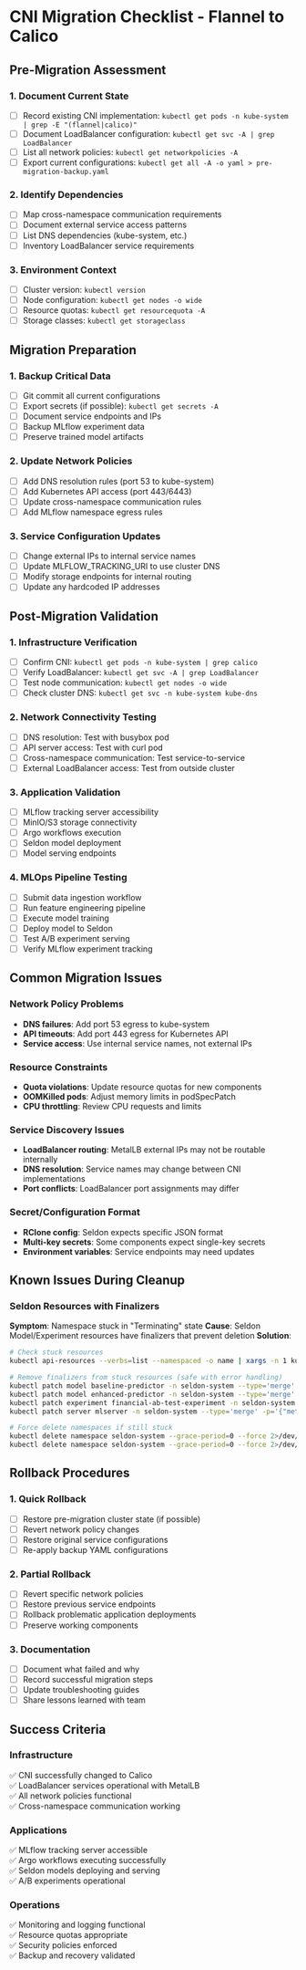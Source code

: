 # CNI Migration Checklist - Flannel to Calico

## Pre-Migration Assessment

### 1. Document Current State
- [ ] Record existing CNI implementation: `kubectl get pods -n kube-system | grep -E "(flannel|calico)"`
- [ ] Document LoadBalancer configuration: `kubectl get svc -A | grep LoadBalancer`
- [ ] List all network policies: `kubectl get networkpolicies -A`
- [ ] Export current configurations: `kubectl get all -A -o yaml > pre-migration-backup.yaml`

### 2. Identify Dependencies
- [ ] Map cross-namespace communication requirements
- [ ] Document external service access patterns
- [ ] List DNS dependencies (kube-system, etc.)
- [ ] Inventory LoadBalancer service requirements

### 3. Environment Context
- [ ] Cluster version: `kubectl version`
- [ ] Node configuration: `kubectl get nodes -o wide`
- [ ] Resource quotas: `kubectl get resourcequota -A`
- [ ] Storage classes: `kubectl get storageclass`

## Migration Preparation

### 1. Backup Critical Data
- [ ] Git commit all current configurations
- [ ] Export secrets (if possible): `kubectl get secrets -A`
- [ ] Document service endpoints and IPs
- [ ] Backup MLflow experiment data
- [ ] Preserve trained model artifacts

### 2. Update Network Policies
- [ ] Add DNS resolution rules (port 53 to kube-system)
- [ ] Add Kubernetes API access (port 443/6443)
- [ ] Update cross-namespace communication rules
- [ ] Add MLflow namespace egress rules

### 3. Service Configuration Updates
- [ ] Change external IPs to internal service names
- [ ] Update MLFLOW_TRACKING_URI to use cluster DNS
- [ ] Modify storage endpoints for internal routing
- [ ] Update any hardcoded IP addresses

## Post-Migration Validation

### 1. Infrastructure Verification
- [ ] Confirm CNI: `kubectl get pods -n kube-system | grep calico`
- [ ] Verify LoadBalancer: `kubectl get svc -A | grep LoadBalancer`
- [ ] Test node communication: `kubectl get nodes -o wide`
- [ ] Check cluster DNS: `kubectl get svc -n kube-system kube-dns`

### 2. Network Connectivity Testing
- [ ] DNS resolution: Test with busybox pod
- [ ] API server access: Test with curl pod  
- [ ] Cross-namespace communication: Test service-to-service
- [ ] External LoadBalancer access: Test from outside cluster

### 3. Application Validation
- [ ] MLflow tracking server accessibility
- [ ] MinIO/S3 storage connectivity
- [ ] Argo workflows execution
- [ ] Seldon model deployment
- [ ] Model serving endpoints

### 4. MLOps Pipeline Testing
- [ ] Submit data ingestion workflow
- [ ] Run feature engineering pipeline
- [ ] Execute model training
- [ ] Deploy model to Seldon
- [ ] Test A/B experiment serving
- [ ] Verify MLflow experiment tracking

## Common Migration Issues

### Network Policy Problems
- **DNS failures**: Add port 53 egress to kube-system
- **API timeouts**: Add port 443 egress for Kubernetes API
- **Service access**: Use internal service names, not external IPs

### Resource Constraints
- **Quota violations**: Update resource quotas for new components
- **OOMKilled pods**: Adjust memory limits in podSpecPatch
- **CPU throttling**: Review CPU requests and limits

### Service Discovery Issues
- **LoadBalancer routing**: MetalLB external IPs may not be routable internally
- **DNS resolution**: Service names may change between CNI implementations
- **Port conflicts**: LoadBalancer port assignments may differ

### Secret/Configuration Format
- **RClone config**: Seldon expects specific JSON format
- **Multi-key secrets**: Some components expect single-key secrets
- **Environment variables**: Service endpoints may need updates

## Known Issues During Cleanup

### Seldon Resources with Finalizers
**Symptom**: Namespace stuck in "Terminating" state
**Cause**: Seldon Model/Experiment resources have finalizers that prevent deletion
**Solution**:
```bash
# Check stuck resources
kubectl api-resources --verbs=list --namespaced -o name | xargs -n 1 kubectl get --show-kind --ignore-not-found -n seldon-system

# Remove finalizers from stuck resources (safe with error handling)
kubectl patch model baseline-predictor -n seldon-system --type='merge' -p='{"metadata":{"finalizers":null}}' 2>/dev/null || true
kubectl patch model enhanced-predictor -n seldon-system --type='merge' -p='{"metadata":{"finalizers":null}}' 2>/dev/null || true
kubectl patch experiment financial-ab-test-experiment -n seldon-system --type='merge' -p='{"metadata":{"finalizers":null}}' 2>/dev/null || true
kubectl patch server mlserver -n seldon-system --type='merge' -p='{"metadata":{"finalizers":null}}' 2>/dev/null || true

# Force delete namespaces if still stuck
kubectl delete namespace seldon-system --grace-period=0 --force 2>/dev/null || true
kubectl delete namespace seldon-system --grace-period=0 --force 2>/dev/null || true
```

## Rollback Procedures

### 1. Quick Rollback
- [ ] Restore pre-migration cluster state (if possible)
- [ ] Revert network policy changes
- [ ] Restore original service configurations
- [ ] Re-apply backup YAML configurations

### 2. Partial Rollback
- [ ] Revert specific network policies
- [ ] Restore previous service endpoints
- [ ] Rollback problematic application deployments
- [ ] Preserve working components

### 3. Documentation
- [ ] Document what failed and why
- [ ] Record successful migration steps
- [ ] Update troubleshooting guides
- [ ] Share lessons learned with team

## Success Criteria

### Infrastructure
✅ CNI successfully changed to Calico  
✅ LoadBalancer services operational with MetalLB  
✅ All network policies functional  
✅ Cross-namespace communication working  

### Applications  
✅ MLflow tracking server accessible  
✅ Argo workflows executing successfully  
✅ Seldon models deploying and serving  
✅ A/B experiments operational  

### Operations
✅ Monitoring and logging functional  
✅ Resource quotas appropriate  
✅ Security policies enforced  
✅ Backup and recovery validated